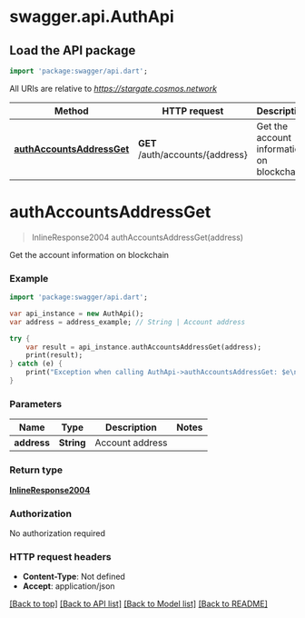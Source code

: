 # swagger.api.AuthApi

## Load the API package
```dart
import 'package:swagger/api.dart';
```

All URIs are relative to *https://stargate.cosmos.network*

Method | HTTP request | Description
------------- | ------------- | -------------
[**authAccountsAddressGet**](AuthApi.md#authAccountsAddressGet) | **GET** /auth/accounts/{address} | Get the account information on blockchain


# **authAccountsAddressGet**
> InlineResponse2004 authAccountsAddressGet(address)

Get the account information on blockchain

### Example 
```dart
import 'package:swagger/api.dart';

var api_instance = new AuthApi();
var address = address_example; // String | Account address

try { 
    var result = api_instance.authAccountsAddressGet(address);
    print(result);
} catch (e) {
    print("Exception when calling AuthApi->authAccountsAddressGet: $e\n");
}
```

### Parameters

Name | Type | Description  | Notes
------------- | ------------- | ------------- | -------------
 **address** | **String**| Account address | 

### Return type

[**InlineResponse2004**](InlineResponse2004.md)

### Authorization

No authorization required

### HTTP request headers

 - **Content-Type**: Not defined
 - **Accept**: application/json

[[Back to top]](#) [[Back to API list]](../README.md#documentation-for-api-endpoints) [[Back to Model list]](../README.md#documentation-for-models) [[Back to README]](../README.md)

